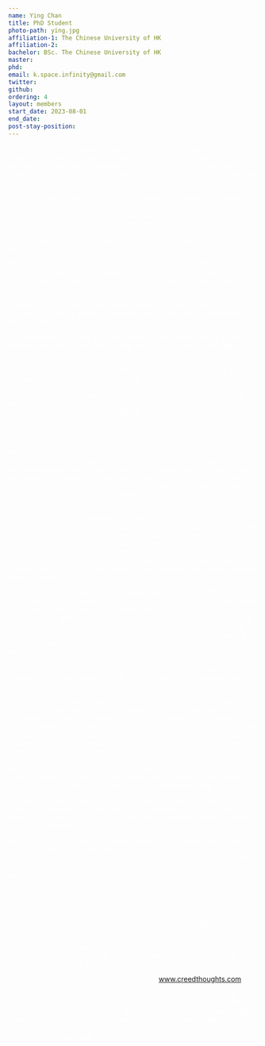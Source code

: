 ```yaml
---
name: Ying Chan
title: PhD Student
photo-path: ying.jpg
affiliation-1: The Chinese University of HK
affiliation-2: 
bachelor: BSc. The Chinese University of HK
master:
phd:
email: k.space.infinity@gmail.com
twitter: 
github: 
ordering: 4
layout: members
start_date: 2023-08-01
end_date: 
post-stay-position: 
---
```

What is the most important thing in life? For me, it is to stay motivated and to enjoy the freedom to explore solutions for problems of any kind. I navigated my way into condensed matter physics understanding the potential reward is to go on an eternal journey of discovery, else it could just a sad bumpy ride. 

One of my wildest dream, is to work as a producer to produce comedy tv series, or a figure engineerer, or draw manga for a living, or be a professional ballerina, or a professional stand-up comedian, or be a chef for life, cooking chinese food. And I believe being a physicist achieves all that, because I could write jokes in my journals, draw or do simulations, I do clay-like work on samples, I cook with paint and I dance around my critical mistakes. 

Working in physics makes my world so very simple, as if CMP is not complicated enough. I enjoy working under immense stress and tight schedule because I enjoy being on the edge of being fired all day long.

You know what they call ultra cold atoms? Cryogenics? Uhhhh NOPE. Its so cold because your boss makes jokes you HAD to laugh along, my ass is constantly at 70K by default. The reason why no one works cryogenics, you have to CRY in cryogenics.

You will naturally assume the most important thing to be studied is of the highest proportion, right? Guess what, lets study something that doesnt exist and you cant even measure and regard this with the most trivial name of all: dark matter. You dont even know, the worst part of all, you get to work your ass off for 30 years on something not even terrestrial. THOSE are dreamers, they never stopped dreaming.

Talk about inefficiency, see, theorist students do no work, they hike and they play and they even have the leisure time to play stupid tennis with their STUPID tennis shoes on ON WEEKDAYS, meanwhile we are staying up late and eating our own farts just to stay concious so we could have some progress by the end of the week. Tardiness.

I wish my boss would fire me because i make personelle mistakes all the time. I refuses to answer to stupid emails because people asks for my attention when Im the busiest. I tried to not interact with anyone who tries too hard because they are lame, just like most dorks, sorry, wrong phase, ppl I work with. I work on the weekend in the office because stupid ppl wont stop talking to me and they dont give me no bonus for answering to their stupid ass questions which could be googled in less than two minutes. Oh please, fire me already.

You see my school so mountainess, I sweat all the time, just to get to the office. And I have to carry my stupid, malfunctioning, dented computer, and loads of tissue to work because crazy ass PhDs will emerge in darkness and use your computer after you leave it unattended. Come on now, someone who stole her lululemon bag please reveal yourself. You say you spend time "investigating through the mystery of the universe"? How about starting your life size investigation by pointing fingers. News flash, pointing fingers is free!!!

You know about the most ridiculous thing ever??? EVERRRR??!?!?!?! The only colleague who I can work with in peace is NOT EVEN in my own group! I will admit im very uptight all the damn time, because I enjoy being annoyed and frustrated, thats why Im so lively and colorful. It is almost IMPOSSIBLE to have a work friend who is also a friend friend. Can you imagine being with a work-friend on the weekend who you try so hard to gauge away from just so you dont smell their awful cigarrette aftertaste? Yeah a hike maybe, because he will probably have to shower after, because of the sweat he had to produce to withstand clean air in his lungs. Imagine going on a trip with your work friend who refuses to work anytime of the day, woweeeewow, he is suddenly alive and want to do sth, NATURE's most precious species, LAZY SAPIENS.

I cant say Im the happiest person, but I spend so little time being sad unless I wanted to, you know the teenager phase you went through just to stream sad songs on loops for 24 hours to keep your mentality an absolute crap just so someone might come say "r you ok?". Yeah I am not those dumb ass attention seekers who walk around all day with their teeniest tiniest stupid ass water bottles just to annoy ppl who sit next to a corridor. They can get water every 5 minutes, I was worried their profession was getting water. And BECAUUUUSE they drink such an amount of water thoughout the day, they get to pee all the damn time. I dont think I am getting any younger, I seriously think my bladder is just no longer elastic and will hold 5 litres of liquid because you bitches occupy the stalls all the damn time.

Xunyang is holding a knife next to my head just to make me leak billion dollar jokes through his damn page. He is adorable but what a psych, i wonder if all good scientist possess the will and motive to MAKE me bitch about every little thing in life.

I think you have to understand charlie and the chocolate factory isnt real, but the dwarfs are. The little snowman dairy products are actually real, why would the chocolate factories produce chocolates that are shaped like little humans and little rabits, its because the manufactuers has to accomplish their lifelong dream to eat humans. Yikes ;D

I am so not a crygenic person because I need no helium to make me cool, im coolness itself.  :D

This is the real life example of how dark and sad the academic world could possibly be, Xunyang just added some emojis and now he gets to be the second author?!?!?!?! (XUn: yes) 

Everyone could be a quantum optics professional, all they do is point laser at the most random things with a cool terminator sunglasses on. I call myself a pro with laser, pointers.

I bet this the closest random thoughts blog to www.creedthoughts.com. 

Let's talk about how insulting it is that your home schools department publishes your big ass face on the internet which is totally violating. They choose to publish the biggest ass ugliest picture that even you will willingly vomit over, to the public, on the internet. The coolest way to die will be to pakour to their office and fart real loud and stink them to death. And you die in eternal embarrassment.

<style>
p {
    color:white;
}
</style>